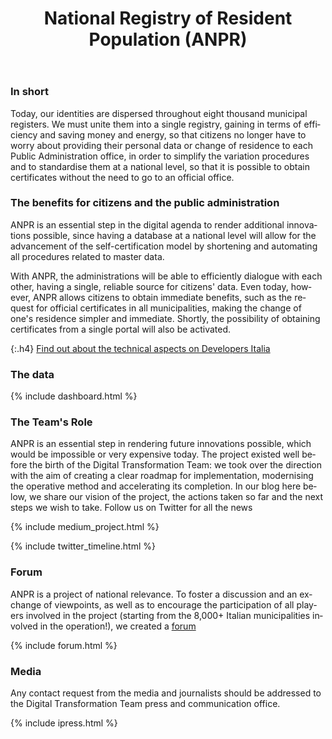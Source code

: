 ﻿---
title:  National Registry of Resident Population (ANPR)
lang: en
permalink: /it/projects/anpr.htm
layout: project
ref: anpr
parent_ref: projects
people: [carlo-contavalli, mirko-calvaresi, luca-bigliardi]
toc: true
medium_tag: anpr
forum_category: anpr
forum_limit: 3
twitter_tag: anpr
tweetdeck_id: 913424743981895680
dashboard_url: https://dashboard.teamdigitale.governo.it/public/dashboard/2414d40b-9273-4e54-83ae-df346826fc53
---

### In short

Today, our identities are dispersed throughout eight thousand municipal registers. We must 
unite them into a single registry, gaining in terms of efficiency and saving money and energy, 
so that citizens no longer have to worry about providing their personal data or 
change of residence to each Public Administration office, in order to simplify the 
variation procedures and to standardise them at a national level, so that it is possible to 
obtain certificates without the need to go to 
an official office.

### The benefits for citizens and the public administration

ANPR is an essential step in the digital agenda to render additional 
innovations possible, since having a database at a national level will allow for the advancement 
of the self-certification model by shortening and 
automating 
all procedures related to master data.

With ANPR, the administrations will be able to efficiently dialogue with each other, 
having a single, reliable source for citizens&#39; data. Even today, however, 
ANPR allows citizens to obtain immediate benefits, such as the request for official 
certificates in all municipalities, making the change of one&#39;s residence simpler and immediate.
Shortly, the possibility of obtaining certificates from a single portal will also be activated.


{:.h4}
[Find out about the technical aspects on Developers Italia](https://developers.italia.it/it/anpr/)

### The data
{% include dashboard.html %}

### The Team&#39;s Role

ANPR is an essential step in rendering future innovations possible, which 
would be impossible or very expensive today. The project existed well before 
the birth of the Digital Transformation Team: we took over the direction with the 
aim of creating a clear roadmap for implementation, modernising the operative method and accelerating its completion. In our blog 
here below, we share our vision of the project, the actions taken so far and the next steps we wish to take. Follow us on Twitter for all 
the news


{% include medium_project.html %}

{% include twitter_timeline.html %}

### Forum 
ANPR is a project of national relevance. To foster a discussion and 
an exchange of viewpoints, as well as to encourage the participation of 
all players involved in the project (starting from the 8,000+ Italian
 municipalities involved in the operation!), we created a [forum](https://forum.italia.it/c/anpr)

{% include forum.html %}




### Media 

Any contact request from the media and journalists should be addressed to the
Digital Transformation Team press and communication office. 

{% include ipress.html %}
<div id="content-ipress" data-key="01e87bed-f52e-4d6d-af32-c4ea59fd300a" data-lang="it" data-size="100" data-tag="6"></div>
<script type="text/javascript" src="/js/ipress.js"></script>



